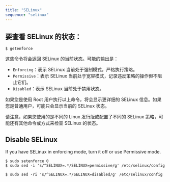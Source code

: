 ```yaml
---
title: "SELinux"
sequence: "selinux"
---
```


## 要查看 SELinux 的状态：

```text
$ getenforce
```

这些命令将会返回 SELinux 的当前状态。可能的输出是：

- `Enforcing`：表示 SELinux 当前处于强制模式，严格执行策略。
- `Permissive`：表示 SELinux 当前处于宽容模式，记录违反策略的操作但不阻止它们。
- `Disabled`：表示 SELinux 当前处于禁用状态。

如果您是使用 Root 用户执行以上命令，将会显示更详细的 SELinux 信息。如果您是普通用户，可能只会显示当前的 SELinux 状态。

请注意，如果您使用的是不同的 Linux 发行版或配置了不同的 SELinux 策略，可能还有其他命令或方式来检查 SELinux 的状态。

## Disable SELinux

If you have SELinux in enforcing mode, turn it off or use Permissive mode.

```text
$ sudo setenforce 0
$ sudo sed -i 's/^SELINUX=.*/SELINUX=permissive/g' /etc/selinux/config
```

```text
$ sudo sed -ri 's/^SELINUX=.*/SELINUX=disabled/g' /etc/selinux/config
```




